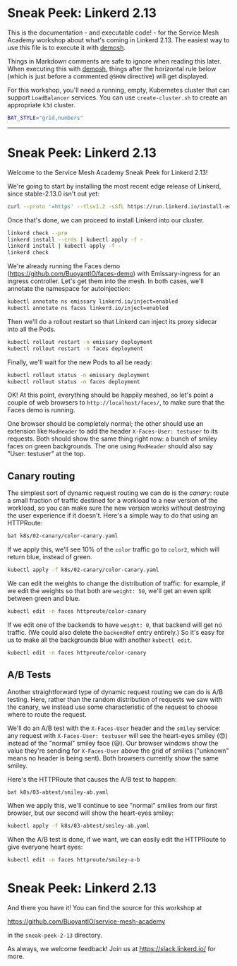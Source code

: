 <!--
SPDX-FileCopyrightText: 2024 Buoyant Inc.
SPDX-License-Identifier: Apache-2.0

SMA-Description: New features coming in Linkerd 2.13
-->

# Sneak Peek: Linkerd 2.13

This is the documentation - and executable code! - for the Service Mesh
Academy workshop about what's coming in Linkerd 2.13. The easiest way to use
this file is to execute it with [demosh].

Things in Markdown comments are safe to ignore when reading this later. When
executing this with [demosh], things after the horizontal rule below (which
is just before a commented `@SHOW` directive) will get displayed.

[demosh]: https://github.com/BuoyantIO/demosh

For this workshop, you'll need a running, empty, Kubernetes cluster that can
support `LoadBalancer` services. You can use `create-cluster.sh` to create an
appropriate `k3d` cluster.

<!-- set -e >
<!-- @import demosh/demo-tools.sh -->
<!-- @import demosh/check-requirements.sh -->

<!-- @start_livecast -->

```bash
BAT_STYLE="grid,numbers"
```

---
<!-- @SHOW -->

# Sneak Peek: Linkerd 2.13

Welcome to the Service Mesh Academy Sneak Peek for Linkerd 2.13!

We're going to start by installing the most recent edge release of Linkerd,
since stable-2.13.0 isn't out yet:

```bash
curl --proto '=https' --tlsv1.2 -sSfL https://run.linkerd.io/install-edge | sh
```

Once that's done, we can proceed to install Linkerd into our cluster.

```bash
linkerd check --pre
linkerd install --crds | kubectl apply -f -
linkerd install | kubectl apply -f -
linkerd check
```

<!-- @wait_clear -->

We're already running the Faces demo (https://github.com/BuoyantIO/faces-demo)
with Emissary-ingress for an ingress controller. Let's get them into the mesh.
In both cases, we'll annotate the namespace for autoinjection:

```bash
kubectl annotate ns emissary linkerd.io/inject=enabled
kubectl annotate ns faces linkerd.io/inject=enabled
```

Then we'll do a rollout restart so that Linkerd can inject its proxy sidecar
into all the Pods.

```bash
kubectl rollout restart -n emissary deployment
kubectl rollout restart -n faces deployment
```

Finally, we'll wait for the new Pods to all be ready:

```bash
kubectl rollout status -n emissary deployment
kubectl rollout status -n faces deployment
```

<!-- @wait_clear -->

OK! At this point, everything should be happily meshed, so let's point a
couple of web browsers to `http://localhost/faces/`, to make sure that the
Faces demo is running.

One browser should be completely normal; the other should use an extension
like `ModHeader` to add the header `X-Faces-User: testuser` to its requests.
Both should show the same thing right now: a bunch of smiley faces on green
backgrounds. The one using `ModHeader` should also say "User: testuser" at the
top.

<!-- @wait -->
<!-- @show_3 -->
<!-- @wait -->
<!-- @show_4 -->
<!-- @wait -->
<!-- @clear -->
<!-- @show_composite -->

## Canary routing

The simplest sort of dynamic request routing we can do is the _canary_:
route a small fraction of traffic destined for a workload to a new
version of the workload, so you can make sure the new version works
without destroying the user experience if it doesn't. Here's a simple
way to do that using an HTTPRoute:

```bash
bat k8s/02-canary/color-canary.yaml
```

<!-- @wait_clear -->

If we apply this, we'll see 10% of the `color` traffic go to `color2`,
which will return blue, instead of green.

```bash
kubectl apply -f k8s/02-canary/color-canary.yaml
```

<!-- @wait -->
<!-- @show_slides -->
<!-- @wait -->
<!-- @clear -->
<!-- @show_composite -->

We can edit the weights to change the distribution of traffic: for
example, if we edit the weights so that both are `weight: 50`, we'll
get an even split between green and blue.

```bash
kubectl edit -n faces httproute/color-canary
```

<!-- @wait_clear -->

If we edit one of the backends to have `weight: 0`, that backend will
get no traffic. (We could also delete the `backendRef` entry entirely.)
So it's easy for us to make all the backgrounds blue with another
`kubectl edit`.

```bash
kubectl edit -n faces httproute/color-canary
```

<!-- @wait_clear -->

## A/B Tests

Another straightforward type of dynamic request routing we can do is
A/B testing. Here, rather than the random distribution of requests we
saw with the canary, we instead use some characteristic of the request
to choose where to route the request.

We'll do an A/B test with the `X-Faces-User` header and the `smiley`
service: any request with `X-Faces-User: testuser` will see the
heart-eyes smiley (😍) instead of the "normal" smiley face (😃). Our
browser windows show the value they're sending for `X-Faces-User`
above the grid of smilies ("unknown" means no header is being sent).
Both browsers currently show the same smiley.

<!-- @wait_clear -->

Here's the HTTPRoute that causes the A/B test to happen:

```bash
bat k8s/03-abtest/smiley-ab.yaml
```

<!-- @wait_clear -->

When we apply this, we'll continue to see "normal" smilies from our
first browser, but our second will show the heart-eyes smiley:

```bash
kubectl apply -f k8s/03-abtest/smiley-ab.yaml
```

<!-- @wait_clear -->

When the A/B test is done, if we want, we can easily edit the HTTPRoute
to give everyone heart eyes:

```bash
kubectl edit -n faces httproute/smiley-a-b
```

<!-- @wait_clear -->

# Sneak Peek: Linkerd 2.13

And there you have it! You can find the source for this workshop at

https://github.com/BuoyantIO/service-mesh-academy

in the `sneak-peek-2-13` directory.

As always, we welcome feedback! Join us at https://slack.linkerd.io/
for more.

<!-- @wait -->
<!-- @show_slides -->
